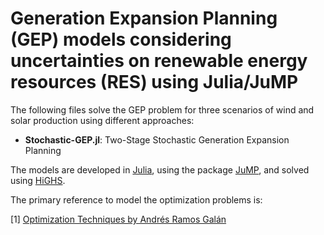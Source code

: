 # Generation Expansion Planning (GEP) models considering uncertainties on renewable energy resources (RES) using Julia/JuMP

The following files solve the GEP problem for three scenarios of wind and solar production using different approaches:

* **Stochastic-GEP.jl**: Two-Stage Stochastic Generation Expansion Planning

The models are developed in [Julia](https://julialang.org/), using the package [JuMP](https://jump.dev/JuMP.jl/stable/), and solved using [HiGHS](https://highs.dev/).

The primary reference to model the optimization problems is:

[1] [Optimization Techniques by Andrés Ramos Galán](https://pascua.iit.comillas.edu/aramos/OT.htm)
